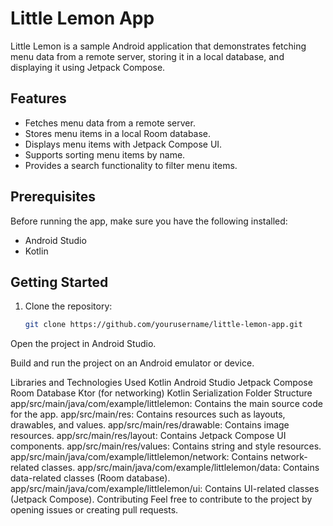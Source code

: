 # Little Lemon App

Little Lemon is a sample Android application that demonstrates fetching menu data from a remote server, storing it in a local database, and displaying it using Jetpack Compose.

## Features

- Fetches menu data from a remote server.
- Stores menu items in a local Room database.
- Displays menu items with Jetpack Compose UI.
- Supports sorting menu items by name.
- Provides a search functionality to filter menu items.

## Prerequisites

Before running the app, make sure you have the following installed:

- Android Studio
- Kotlin

## Getting Started

1. Clone the repository:

   ```bash
   git clone https://github.com/yourusername/little-lemon-app.git
Open the project in Android Studio.

Build and run the project on an Android emulator or device.

Libraries and Technologies Used
Kotlin
Android Studio
Jetpack Compose
Room Database
Ktor (for networking)
Kotlin Serialization
Folder Structure
app/src/main/java/com/example/littlelemon: Contains the main source code for the app.
app/src/main/res: Contains resources such as layouts, drawables, and values.
app/src/main/res/drawable: Contains image resources.
app/src/main/res/layout: Contains Jetpack Compose UI components.
app/src/main/res/values: Contains string and style resources.
app/src/main/java/com/example/littlelemon/network: Contains network-related classes.
app/src/main/java/com/example/littlelemon/data: Contains data-related classes (Room database).
app/src/main/java/com/example/littlelemon/ui: Contains UI-related classes (Jetpack Compose).
Contributing
Feel free to contribute to the project by opening issues or creating pull requests.







